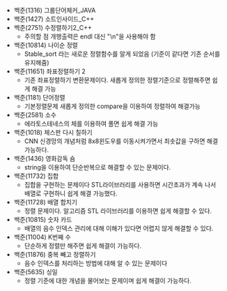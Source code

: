 - 백준(1316) 그룹단어체커\_JAVA
- 백준(1427) 소트인사이드\_C++
- 백준(2751) 수정렬하기2_C++
  - 주의할 점 개행출력은 endl 대신 "\n"을 사용해야 함
- 백준(10814) 나이순 정렬
  - Stable_sort 라는 새로운 정렬함수를 알게 되었음 (기준이 같다면 기존 순서를 유지해줌)
- 백준(11651) 좌표정렬하기 2
  - 기존 좌표정렬하기 변환문제이다. 새롭게 정의한 정렬기준으로 정렬해주면 쉽게 해결 가능
- 백준(1181) 단어정렬
  - 기본정렬문제 새롭게 정의한 compare을 이용하여 정렬하여 해결가능
- 백준(2581) 소수
  - 에라토스테네스의 체를 이용하여 풀면 쉽게 해결 가능
- 백준(1018) 체스판 다시 칠하기
  - CNN 신경망의 개념처럼 8x8윈도우를 이동시켜가면서 최솟값을 구하면 해결가능하다.
- 백준(1436) 영화감독 숌
  - string을 이용하여 단순반복으로 해결할 수 있는 문제이다.
- 백준(11732) 집합
  - 집합을 구현하는 문제이다 STL라이브러리를 사용하면 시간초과가 계속 나서 배열로 구현하니 쉽게 해결 가능했다.
- 백준(11728) 배열 합치기
  - 정렬 문제이다. 알고리즘 STL 라이브러리를 이용하면 쉽게 해결할 수 있다.
- 백준(10815) 숫자 카드
  - 배열의 음수 인덱스 관리에 대해 이해가 있다면 어렵지 않게 해결할 수 있다.
- 백준(11004) K번째 수
  - 단순하게 정렬만 해주면 쉽게 해결이 가능하다.
- 백준(11876) 중복 빼고 정렬하기
  - 음수 인덱스를 처리하는 방법에 대해 알 수 있는 문제이다 
- 백준(5635) 싱일
  - 정렬 기준에 대한 개념을 물어보는 문제이며 쉽게 해결이 가능하다.
